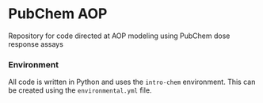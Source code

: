 # PubChem AOP

Repository for code directed at AOP modeling using PubChem dose response assays

### Environment 

All code is written in Python and uses the `intro-chem` environment.  This can be 
created using the `environmental.yml` file. 
